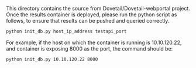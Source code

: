 This directory contains the source from Dovetail/Dovetail-webportal project.
Once the results container is deployed, please run the python script as follows, to ensure that results can be pushed and queried correctly.
```sh
python init_db.py host_ip_address testapi_port
```
For example, if the host on which the container is running is 10.10.120.22, and container is exposing 8000 as the port, the command should be:
```sh
python init_db.py 10.10.120.22 8000
```

